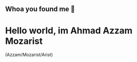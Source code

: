 ## Whoa you found me 👋
<h1>Hello world, im Ahmad Azzam Mozarist</h1><span>(Azzam/Mozarist/Arist)</span>

